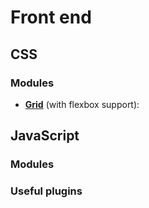 # Front end

## CSS

### Modules

* **[Grid](https://github.com/Gibe/front-end/blob/master/scss/modules/_grid.scss)** (with flexbox support):

## JavaScript

### Modules

### Useful plugins
